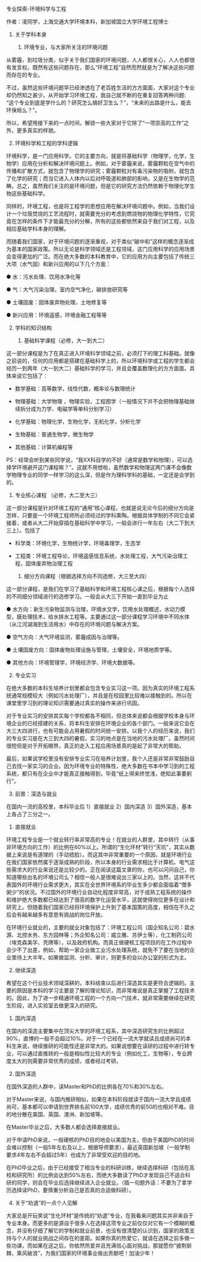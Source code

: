 专业探索-环境科学与工程

作者：凌同学，上海交通大学环境本科，新加坡国立大学环境工程博士

1.  关于学科本身

    1.  环境专业，与大家所关注的环境问题

从雾霾，到垃圾分类，似乎关于我们国家的环境问题，人人都很关心，人人也都很有发言权。既然有这些问题存在，那么“环境工程”自然而然就是为了解决这些问题而存在的专业。

不过，虽然这些环境问题早已经渗透在了老百姓生活的方方面面，大家对这个专业却仍然知之甚少。从开始学习环境工程，我自己就不断的在重复回答两种问题:
“这个专业到底是学什么的？研究怎么搞好卫生么？”，“未来的出路是什么，能去环保局么？”。

所以，希望用接下来的一点时间，解锁一些大家对于它除了“一项崇高的工作”之外，更多真实的样貌。

2.  环境科学和工程的学科逻辑

环境科学，是一门应用科学。它的主要方向，就是将基础科学（物理学，化学，生物学）应用在分析和解决环境问题上。例如，对于雾霾来说，雾霾颗粒在空气中的传播和扩散方式，就包含了物理学的研究；雾霾颗粒对有毒污染物的吸附，就包含了化学的研究；而当它进入人体内以后对呼吸道和肺部的影响，又是在生物学的范畴。总之，虽然我们关注的是环境问题，但是它的研究方法仍然依赖于物理化学生物这些基础科学。

同样的，环境工程，也是将工程学的思想应用在解决环境问题中。例如，当我们设计一个垃圾焚烧的工艺流程时，就需要充分的考虑到燃烧物的物理化学特性，它究竟在怎样的条件下才能最充分的分解，所有的这些都依然来自于我们对工程，以及相应基础学科本身的理解。

而随着我们国家，对于环境问题的逐渐重视，对于类似“碳中和”这样的概念逐渐成为基本的国家政策。所以无论是科学领域还是工程领域，这门应用科学的应用场景会变得更加的广泛。而在绝大多数的本科教育中，它的应用方向主要包括了传统三大项（水气固）和新兴应用的以下几个方面：

● 水：污水处理、饮用水净化等

● 气：大气污染治理，室内空气净化，碳排放研究等

● 土壤固废：固体废弃物处理，土地修复等

● 新兴应用：环境遥感，环境金融工程等等

2.  学科的知识结构

    1.  基础科学课程（必修，大一到大二）

这一部分课程是为了在真正进入环境科学领域之前，必须打下的理工科基础。就像之前说的，任何的应用都是搭建在基础科学上的，所以环境科学或工程的学生都会经历一到两年（大一到大二）基础科学的学习，并且会覆盖数理化的方方面面。具体来说它包括了：

-   数学基础：高等数学，线性代数，概率论与数理统计

-   物理基础：大学物理
    ，物理实验，工程图学（一般情况下并不会把物理基础继续拆分成为力学、电磁学等单科分别学习）

-   化学基础：物理化学，生物化学，无机化学，分析化学

-   生物基础：普通生物学，微生物学

-   其他基础：计算机编程等

PS：经常会听到某些同学说，“我XX科目学的不好（通常是数学和物理），可以选择学环境避开这门课程嘛？”。这就不用想啦，虽然数学和物理这两门课不会像数学物理专业的同学一样学习的这么深，但是作为理科学科的基础，一定还是会学到的。

1.  专业核心课程 （必修，大二至大三）

这一部分课程是针对环境工程的“通用”核心课程，也就是说无论今后的细分方向是怎样，只要是一个环境工程师所必须经过的学科熏陶。根据具体学制的不同它会紧接着，或者从大二开始穿插在基础科学中学习，一般会进行一年左右（大二下到大三上）。包括了

-   科学类：环境化学，生物统计学，环境毒理学，生态学

-   工程类：环境工程导论，环境遥感信息系统，水处理工程，大气污染治理工程，固体废弃物治理工程

    1.  细分方向课程（根据选择方向不同选修，大三至大四）

这一部分课程，是我们在学习了基础科学和环境工程核心课之后，根据每个人选择的不同细分领域进行的选修学习。一般会从大三下开始一直到毕业为止

●
水方向：新生污染物监测与治理，环境水文学，饮用水处理概述，水动力模型，膜处理技术，给水排水工程等。主要通过这一部分课程学习环境中不同水体（从江河湖海到生活用水）中存在的环境问题与解决方案。

● 空气方向：大气环境监测，雾霾成因与治理等。

● 土壤固废方向：固体废物处理设施与管理，土壤安全，环境地质学等。

● 其他方向：环境管理学，环境经济学、环境大数据等。

2.  专业实习

在绝大多数的本科生培养计划里都会包含专业实习这一项。因为真实的环境工程系统通常规模较大（例如污水处理厂），并且是在校园里比较难以接触到的。所以在课堂里学习到的理论知识需要通过真实的操作来进行巩固。

对于专业实习的安排其实每个学校都各不相同，但总体来说都会根据学校本身与环境企业的已经搭建的关系，将本科生安排在环境企业的各个部门。一般来说它会在大三大四进行，也有可能会占用暑假的时间统一安排。以我个人的经历来说，我们的专业实习是在大三到大四的暑假，实习的地点是在当地的污水处理厂。虽然时间很短但是对于开拓眼界，真正的走入工程应用场景真的是起了非常大的帮助。

最后，如果说学校里没有安排专业实习在培养计划里，我个人还是非常非常鼓励自己去找一家实习的企业。因为环境专业的特殊性，绝大多数在书本中学习到的工程系统，都只有在企业中才能真正接触得到，毕竟“纸上得来终觉浅，绝知此事要躬行”。

3.  前景：深造与就业

在国内一流的高校里，本科毕业后 1）直接就业 2）国内深造
3）国外深造，基本上各占了三分之一。

1.  直接就业

环境工程专业是一个就业转行率非常高的专业！在就业的人群里，其中转行（从事非环境方向的工作）的比例在60%以上。所谓的“生化环材”转行“天坑”，其实从数据上来说是有道理的（手动捂脸）。而这其中非常重要的一个原因，就是环境行业在我们国家依然属于逐渐成熟的阶段，所以本身的行业需求相比于计算机、电气这些需求大的行业来说还是比较少的。正在阅读这篇文章的你，也可以问问自己，你知道哪些出名的环境公司么？相信一般人是很难说出三家以上的。当然，这并不代表国外的环境行业需求更大，其实在全世界环境系的毕业生多少都会面临着“僧多粥少”的状况。不过国外的环境行业自动化程度非常高，对于成熟工程系统的操作和维护绝大多数都已经达到了很高的数字化运营水平，这就使得岗位更多在设计和研究上。但随着我们国家已经将环境保护上升到了基本国策的高度，相信在不久之后会有越来越多有意思有挑战的岗位开放。

在环境行业就业的，主要的就业对象包括了：环境工程公司（国企知名公司：碧水源、北控水务、东方园林等；外企知名公司：威立雅、苏伊士等），化工制药公司（埃克森美孚、壳牌等），以及政府机构。而真正做硬核工程项目的在工作过程中会少不了出差，例如，帮助一家企业做工业污水处理系统，就免不了要在当地的企业里待上大半年。如果做监测、分析、审计，则更多的会以办公室的形式为主。

2.  继续深造

希望在这个行业技术领域深耕的，本科结束以后进行深造其实是更符合逻辑的。主要的原因是本科的学习主要是了解的理论知识，而非常难说是真正掌握了工程技术的。因此，为了进一步精通环境工程的一个方向一门技术，就非常需要继续在研究生阶段，进入实验室去做更深入的研究。

1.  国内深造

在国内的深造主要集中在顶尖大学的环境工程系，其中深造研究生的比例超过90%，直博的一般不会超过10%。对于一个已经在一流大学就读且成绩尚可的本科生来说，继续推研的可能性还是非常大的。如果说想要在读研的过程中进行转专业，可以通过直推转的一般是相似性比较大的专业（例如化工，生物等），专业跨度太大的则需要非常优秀的成绩，或者经过考研。

2.  国外深造

在国外深造的人群中，读Master和PhD的比例各在70%和30%左右。

对于Master来说，与国内推研相似，如果在本科阶段就读于国内一流大学且成绩尚可，基本都可以申请到世界排名前100大学，成绩优秀的前50的也相对不难。目的地分散在美国、英国、澳洲、新加坡等。

在Master毕业之后，大多数人都会选择直接就业。

对于申请PhD来说，一般硬核的PhD目的地会以美国为主，但由于美国PhD的时间会难以控制（一般5年左右及以上，根据导师要求），最近英国新加坡（一般学制要求4年左右不会超过5年）也成为了非常受欢迎的目的地。

在PhD毕业之后，由于已经接受了相当专业的科研训练，继续选择科研（包括在高校和研究所）的比例会达到50%左右，而绝大多数读了PhD才发现自己不适合科研的同学，则会在毕业后选择继续进入企业就业。（插一句题外话：不要为了拿学历选择读PhD，要慎重分析自己是否真的合适做科研）。

4.  关于“劝退”的一点个人见解

大家总是开玩笑说“生化环材”是传统的“劝退”专业，在我看来问题其实并非来自于专业本身。而更多的是源自于很多人在选择这项专业之前仅仅对它有一个模糊的概念，并没有仔细了解它的学制和就业前景，也没有很清楚的认识到，国家的政策支持与个人的就业挑战之间存在的差距。如果你真的热爱它，就请在选择之前多做一些功课，而如果在这之后，你依然热爱并且充满信心面对挑战，那就愿你“披荆斩棘，乘风破浪”，为我们国家的环境事业做出贡献吧！加油少年！
